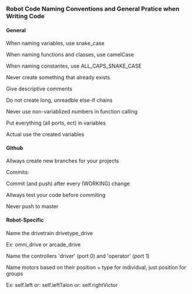 ### Robot Code Naming Conventions and General Pratice when Writing  Code

#### General 

When naming variables, use snake_case

When naming functions and classes, use camelCase

When naming constantes, use ALL_CAPS_SNAKE_CASE

Never create something that already exists.

Give descriptive comments

Do not create long, unreadble else-if chains

Never use non-variablized numbers in function calling

Put everything (all ports, ect) in variables

Actual use the created variables



#### Github

Allways create new branches for your projects

Commits:

Commit (and push) after every (WORKING) change

Allways test your code before commiting

Never push to master


#### Robot-Specific

Name the drivetrain drivetype_drive 

Ex: omni_drive or arcade_drive

Name the controllers 'driver' (port 0) and 'operator' (port 1)

Name motors based on their position + type for individual, just position for groups

Ex: self.left 
or: self.leftTalon
or: self.rightVictor


